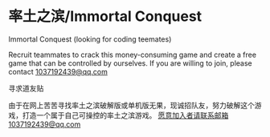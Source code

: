 # 率土之滨/Immortal Conquest
Immortal Conquest (looking  for coding teemates)

Recruit teammates to crack this money-consuming game and create a free game that can be controlled by ourselves.
If you are willing to join, please contact 1037192439@qq.com

寻求道友贴

由于在网上苦苦寻找率土之滨破解版或单机版无果，现诚招队友，努力破解这个游戏，打造一个属于自己可操控的率土之滨游戏。
愿意加入者请联系邮箱1037192439@qq.com
